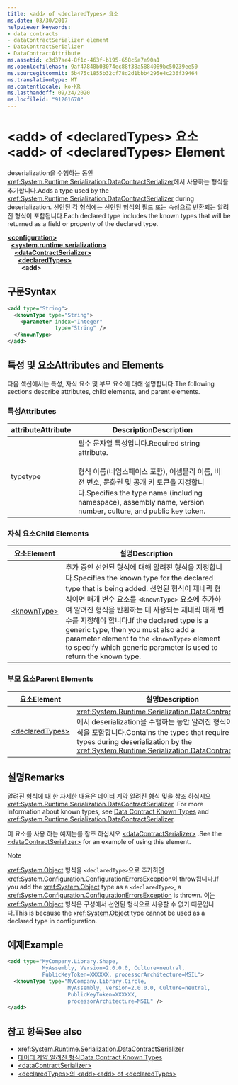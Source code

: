 ```yaml
---
title: <add> of <declaredTypes> 요소
ms.date: 03/30/2017
helpviewer_keywords:
- data contracts
- dataContractSerializer element
- DataContractSerializer
- DataContractAttribute
ms.assetid: c3d37ae4-8f1c-463f-b195-658c5a7e90a1
ms.openlocfilehash: 9af47848b03074ec88f38a5884089bc50239ee50
ms.sourcegitcommit: 5b475c1855b32cf78d2d1bbb4295e4c236f39464
ms.translationtype: MT
ms.contentlocale: ko-KR
ms.lasthandoff: 09/24/2020
ms.locfileid: "91201670"
---
```

# <a name="add-of-declaredtypes-element"></a><span data-ttu-id="b2b1a-102">\<add> of \<declaredTypes> 요소</span><span class="sxs-lookup"><span data-stu-id="b2b1a-102">\<add> of \<declaredTypes> Element</span></span>

<span data-ttu-id="b2b1a-103">deserialization을 수행하는 동안 <xref:System.Runtime.Serialization.DataContractSerializer>에서 사용하는 형식을 추가합니다.</span><span class="sxs-lookup"><span data-stu-id="b2b1a-103">Adds a type used by the <xref:System.Runtime.Serialization.DataContractSerializer> during deserialization.</span></span> <span data-ttu-id="b2b1a-104">선언된 각 형식에는 선언된 형식의 필드 또는 속성으로 반환되는 알려진 형식이 포함됩니다.</span><span class="sxs-lookup"><span data-stu-id="b2b1a-104">Each declared type includes the known types that will be returned as a field or property of the declared type.</span></span>  
  
[**\<configuration>**](../configuration-element.md)\
&nbsp;&nbsp;[**\<system.runtime.serialization>**](system-runtime-serialization.md)\
&nbsp;&nbsp;&nbsp;&nbsp;[**\<dataContractSerializer>**](datacontractserializer.md)\
&nbsp;&nbsp;&nbsp;&nbsp;&nbsp;&nbsp;[**\<declaredTypes>**](declaredtypes.md)\
&nbsp;&nbsp;&nbsp;&nbsp;&nbsp;&nbsp;&nbsp;&nbsp;**\<add>**  
  
## <a name="syntax"></a><span data-ttu-id="b2b1a-105">구문</span><span class="sxs-lookup"><span data-stu-id="b2b1a-105">Syntax</span></span>  
  
```xml  
<add type="String">
  <knownType type="String">
    <parameter index="Integer"
               type="String" />
  </knownType>
</add>
```  
  
## <a name="attributes-and-elements"></a><span data-ttu-id="b2b1a-106">특성 및 요소</span><span class="sxs-lookup"><span data-stu-id="b2b1a-106">Attributes and Elements</span></span>  

 <span data-ttu-id="b2b1a-107">다음 섹션에서는 특성, 자식 요소 및 부모 요소에 대해 설명합니다.</span><span class="sxs-lookup"><span data-stu-id="b2b1a-107">The following sections describe attributes, child elements, and parent elements.</span></span>  
  
### <a name="attributes"></a><span data-ttu-id="b2b1a-108">특성</span><span class="sxs-lookup"><span data-stu-id="b2b1a-108">Attributes</span></span>  
  
|<span data-ttu-id="b2b1a-109">attribute</span><span class="sxs-lookup"><span data-stu-id="b2b1a-109">Attribute</span></span>|<span data-ttu-id="b2b1a-110">Description</span><span class="sxs-lookup"><span data-stu-id="b2b1a-110">Description</span></span>|  
|---------------|-----------------|  
|<span data-ttu-id="b2b1a-111">type</span><span class="sxs-lookup"><span data-stu-id="b2b1a-111">type</span></span>|<span data-ttu-id="b2b1a-112">필수 문자열 특성입니다.</span><span class="sxs-lookup"><span data-stu-id="b2b1a-112">Required string attribute.</span></span><br /><br /> <span data-ttu-id="b2b1a-113">형식 이름(네임스페이스 포함), 어셈블리 이름, 버전 번호, 문화권 및 공개 키 토큰을 지정합니다.</span><span class="sxs-lookup"><span data-stu-id="b2b1a-113">Specifies the type name (including namespace), assembly name, version number, culture, and public key token.</span></span>|  
  
### <a name="child-elements"></a><span data-ttu-id="b2b1a-114">자식 요소</span><span class="sxs-lookup"><span data-stu-id="b2b1a-114">Child Elements</span></span>  
  
|<span data-ttu-id="b2b1a-115">요소</span><span class="sxs-lookup"><span data-stu-id="b2b1a-115">Element</span></span>|<span data-ttu-id="b2b1a-116">설명</span><span class="sxs-lookup"><span data-stu-id="b2b1a-116">Description</span></span>|  
|-------------|-----------------|  
|[\<knownType>](knowntype.md)|<span data-ttu-id="b2b1a-117">추가 중인 선언된 형식에 대해 알려진 형식을 지정합니다.</span><span class="sxs-lookup"><span data-stu-id="b2b1a-117">Specifies the known type for the declared type that is being added.</span></span> <span data-ttu-id="b2b1a-118">선언된 형식이 제네릭 형식이면 매개 변수 요소를 `<knownType>` 요소에 추가하여 알려진 형식을 반환하는 데 사용되는 제네릭 매개 변수를 지정해야 합니다.</span><span class="sxs-lookup"><span data-stu-id="b2b1a-118">If the declared type is a generic type, then you must also add a parameter element to the `<knownType>` element to specify which generic parameter is used to return the known type.</span></span>|  
  
### <a name="parent-elements"></a><span data-ttu-id="b2b1a-119">부모 요소</span><span class="sxs-lookup"><span data-stu-id="b2b1a-119">Parent Elements</span></span>  
  
|<span data-ttu-id="b2b1a-120">요소</span><span class="sxs-lookup"><span data-stu-id="b2b1a-120">Element</span></span>|<span data-ttu-id="b2b1a-121">설명</span><span class="sxs-lookup"><span data-stu-id="b2b1a-121">Description</span></span>|  
|-------------|-----------------|  
|[\<declaredTypes>](declaredtypes.md)|<span data-ttu-id="b2b1a-122"><xref:System.Runtime.Serialization.DataContractSerializer>에서 deserialization을 수행하는 동안 알려진 형식이 필요한 형식을 포함합니다.</span><span class="sxs-lookup"><span data-stu-id="b2b1a-122">Contains the types that require known types during deserialization by the <xref:System.Runtime.Serialization.DataContractSerializer>.</span></span>|  
  
## <a name="remarks"></a><span data-ttu-id="b2b1a-123">설명</span><span class="sxs-lookup"><span data-stu-id="b2b1a-123">Remarks</span></span>  

 <span data-ttu-id="b2b1a-124">알려진 형식에 대 한 자세한 내용은 [데이터 계약 알려진 형식](../../../wcf/feature-details/data-contract-known-types.md) 및을 참조 하십시오 <xref:System.Runtime.Serialization.DataContractSerializer> .</span><span class="sxs-lookup"><span data-stu-id="b2b1a-124">For more information about known types, see [Data Contract Known Types](../../../wcf/feature-details/data-contract-known-types.md) and <xref:System.Runtime.Serialization.DataContractSerializer>.</span></span>  
  
 <span data-ttu-id="b2b1a-125">이 요소를 사용 하는 예제는를 참조 하십시오 [\<dataContractSerializer>](datacontractserializer-element.md) .</span><span class="sxs-lookup"><span data-stu-id="b2b1a-125">See the [\<dataContractSerializer>](datacontractserializer-element.md) for an example of using this element.</span></span>  
  
> [!NOTE]
> <span data-ttu-id="b2b1a-126"><xref:System.Object> 형식을 `<declaredType>`으로 추가하면 <xref:System.Configuration.ConfigurationErrorsException>이 throw됩니다.</span><span class="sxs-lookup"><span data-stu-id="b2b1a-126">If you add the <xref:System.Object> type as a `<declaredType>`, a <xref:System.Configuration.ConfigurationErrorsException> is thrown.</span></span> <span data-ttu-id="b2b1a-127">이는 <xref:System.Object> 형식은 구성에서 선언된 형식으로 사용할 수 없기 때문입니다.</span><span class="sxs-lookup"><span data-stu-id="b2b1a-127">This is because the <xref:System.Object> type cannot be used as a declared type in configuration.</span></span>  
  
## <a name="example"></a><span data-ttu-id="b2b1a-128">예제</span><span class="sxs-lookup"><span data-stu-id="b2b1a-128">Example</span></span>  
  
```xml  
<add type="MyCompany.Library.Shape,
           MyAssembly, Version=2.0.0.0, Culture=neutral,
           PublicKeyToken=XXXXXX, processorArchitecture=MSIL">
  <knownType type="MyCompany.Library.Circle,
                   MyAssembly, Version=2.0.0.0, Culture=neutral,
                   PublicKeyToken=XXXXXX,
                   processorArchitecture=MSIL" />
</add>
```  
  
## <a name="see-also"></a><span data-ttu-id="b2b1a-129">참고 항목</span><span class="sxs-lookup"><span data-stu-id="b2b1a-129">See also</span></span>

- <xref:System.Runtime.Serialization.DataContractSerializer>
- [<span data-ttu-id="b2b1a-130">데이터 계약 알려진 형식</span><span class="sxs-lookup"><span data-stu-id="b2b1a-130">Data Contract Known Types</span></span>](../../../wcf/feature-details/data-contract-known-types.md)
- [\<dataContractSerializer>](datacontractserializer-element.md)
- [<span data-ttu-id="b2b1a-131">\<declaredTypes>의 \<add></span><span class="sxs-lookup"><span data-stu-id="b2b1a-131">\<add> of \<declaredTypes></span></span>](add-of-declaredtypes-element.md)
